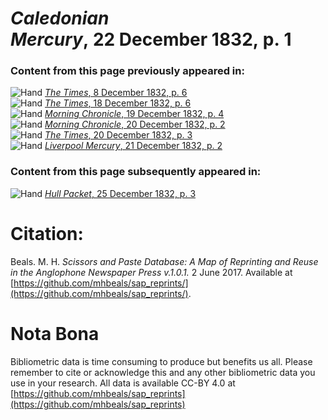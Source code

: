 # *Caledonian Mercury*, 22 December 1832, p. 1  
  
### Content from this page previously appeared in:  
![Hand](http://scissorsandpaste.net/wp-content/uploads/2017/06/smallhandpointer.png) [*The Times*, 8 December 1832, p. 6](https://mhbeals.github.io/sap_html/The-Times/The-Times-8-December-1832-p-6)  
![Hand](http://scissorsandpaste.net/wp-content/uploads/2017/06/smallhandpointer.png) [*The Times*, 18 December 1832, p. 6](https://mhbeals.github.io/sap_html/The-Times/The-Times-18-December-1832-p-6)  
![Hand](http://scissorsandpaste.net/wp-content/uploads/2017/06/smallhandpointer.png) [*Morning Chronicle*, 19 December 1832, p. 4](https://mhbeals.github.io/sap_html/Morning-Chronicle/Morning-Chronicle-19-December-1832-p-4)  
![Hand](http://scissorsandpaste.net/wp-content/uploads/2017/06/smallhandpointer.png) [*Morning Chronicle*, 20 December 1832, p. 2](https://mhbeals.github.io/sap_html/Morning-Chronicle/Morning-Chronicle-20-December-1832-p-2)  
![Hand](http://scissorsandpaste.net/wp-content/uploads/2017/06/smallhandpointer.png) [*The Times*, 20 December 1832, p. 3](https://mhbeals.github.io/sap_html/The-Times/The-Times-20-December-1832-p-3)  
![Hand](http://scissorsandpaste.net/wp-content/uploads/2017/06/smallhandpointer.png) [*Liverpool Mercury*, 21 December 1832, p. 2](https://mhbeals.github.io/sap_html/Liverpool-Mercury/Liverpool-Mercury-21-December-1832-p-2)  
  
### Content from this page subsequently appeared in:  
![Hand](http://scissorsandpaste.net/wp-content/uploads/2017/06/smallhandpointer.png) [*Hull Packet*, 25 December 1832, p. 3](https://mhbeals.github.io/sap_html/Hull-Packet/Hull-Packet-25-December-1832-p-3)  


# Citation: 

Beals. M. H. *Scissors and Paste Database: A Map of Reprinting and Reuse in the Anglophone Newspaper Press v.1.0.1.* 2 June 2017. Available at [https://github.com/mhbeals/sap_reprints/](https://github.com/mhbeals/sap_reprints/). 

# Nota Bona

Bibliometric data is time consuming to produce but benefits us all. Please remember to cite or acknowledge this and any other bibliometric data you use in your research. All data is available CC-BY 4.0 at [https://github.com/mhbeals/sap_reprints](https://github.com/mhbeals/sap_reprints)